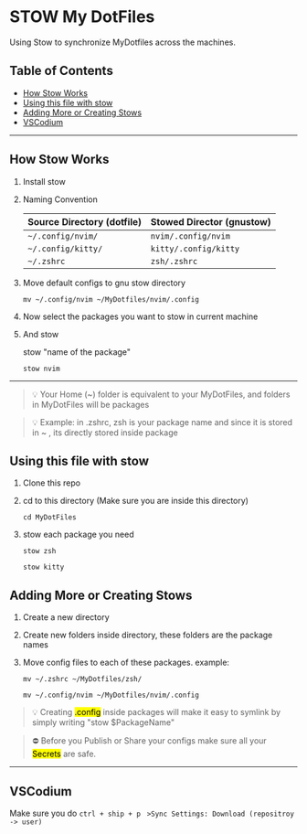 # STOW My DotFiles
Using Stow to synchronize MyDotfiles across the machines.

## Table of Contents
  - [How Stow Works](#how-stow-works)
  - [Using this file with stow](#using-this-file-with-stow)
  - [Adding More or Creating Stows](#adding-more-or-creating-stows)
  - [VSCodium](#vscodium)


---
## How Stow Works

1. Install stow
2. Naming Convention

    | Source Directory (dotfile)        | Stowed Director (gnustow)             |
    |--------------------------|-------------------------------|
    | `~/.config/nvim/`       | `nvim/.config/nvim`          |
    | `~/.config/kitty/`      | `kitty/.config/kitty`        |
    | `~/.zshrc`              | `zsh/.zshrc`                 |

3. Move default configs to gnu stow directory
   
    `mv ~/.config/nvim ~/MyDotfiles/nvim/.config`

4. Now select the packages you want to stow in current machine
5. And stow
    
    stow "name of the package"
    
    `stow nvim`

---

> 💡 Your Home (~) folder is equivalent to your MyDotFiles, and folders in MyDotFiles will be packages

>💡 Example: in .zshrc, zsh is your package name and since it is stored in ~ , its directly stored inside package

## Using this file with stow
1. Clone this repo

2. cd to this directory (Make sure you are inside this directory)
  
    `cd MyDotFiles`

3. stow each package you need
  
    `stow zsh`
    
    `stow kitty`

## Adding More or Creating Stows

1. Create a new directory
2. Create new folders inside directory, these folders are the package names
3. Move config files to each of these packages.
  example: 

    `mv ~/.zshrc ~/MyDotfiles/zsh/`
    
    `mv ~/.config/nvim ~/MyDotfiles/nvim/.config`

> 💡 Creating <mark>.config</mark> inside packages will make it easy to symlink by simply writing "stow $PackageName"

> ⛔ Before you Publish or Share your configs make sure all your <mark>Secrets</mark> are safe. 
---
## VSCodium

Make sure you do 
`ctrl + ship + p`
` >Sync Settings: Download (repositroy -> user)`